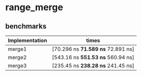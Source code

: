 # range_merge

## benchmarks

Implementation| times
--- | ---
merge1 |                     [70.296 ns **71.589 ns** 72.891 ns]
merge2  |                    [543.16 ns **551.53 ns** 560.94 ns]
merge3  |                    [235.45 ns **238.28 ns** 241.45 ns]
